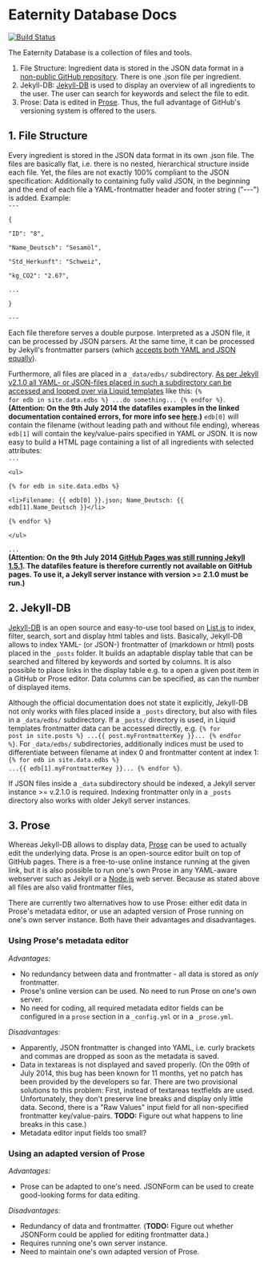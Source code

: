 # Eaternity Database Docs
[![Build Status](https://travis-ci.org/prose/prose.svg?branch=master)](https://travis-ci.org/prose/prose)

The Eaternity Database is a collection of files and tools.
1. File Structure: Ingredient data is stored in the JSON data format in a [non-public GitHub repository](http://prose.io/#eaternity-agent/Eaternity-Datenbank). There is one .json file per ingredient.
2. Jekyll-DB: [Jekyll-DB](https://github.com/rypan/jekyll-db) is used to display an overview of all ingredients to the user. The user can search for keywords and select the file to edit.
3. Prose: Data is edited in [Prose](http://prose.io/). Thus, the full advantage of GitHub's versioning system is offered to the users.

## 1. File Structure
Every ingredient is stored in the JSON data format in its own .json file. The files are basically flat, i.e. there is no nested, hierarchical structure inside each file. Yet, the files are not exactly 100% compliant to the JSON specification: Additionally to containing fully valid JSON, in the beginning and the end of each file a YAML-frontmatter header and footer string ("---") is added. Example:    
<code>\-\-\-  
{  
  "ID": "8",  
  "Name_Deutsch": "Sesamöl",  
  "Std_Herkunft": "Schweiz",  
  "kg_CO2": "2.67",  
  ...  
}  
\-\-\-</code>  

Each file therefore serves a double purpose. Interpreted as a JSON file, it can be processed by JSON parsers. At the same time, it can be processed by Jekyll's frontmatter parsers (which [accepts both YAML and JSON equally](https://github.com/dworthen/js-yaml-front-matter)).

Furthermore, all files are placed in a <code>_data/edbs/</code> subdirectory. [As per Jekyll v2.1.0 all YAML- or JSON-files placed in such a subdirectory can be accessed and looped over via Liquid templates](http://jekyllrb.com/docs/datafiles/) like this: <code>{% for edb in site.data.edbs %} ...do something... {% endfor %}</code>. **(Attention: On the 9th July 2014 the datafiles examples in the linked documentation contained errors, for more info see [here](https://github.com/jekyll/jekyll/pull/2395).)** <code>edb[0]</code> will contain the filename (without leading path and without file ending), whereas <code>edb[1]</code> will contain the key/value-pairs specified in YAML or JSON. It is now easy to build a HTML page containing a list of all ingredients with selected attributes:    
<code>...  
&lt;ul&gt;  
{% for edb in site.data.edbs %}  
  &lt;li&gt;Filename: {{ edb[0] }}.json; Name_Deutsch: {{ edb[1].Name_Deutsch }}&lt;/li&gt;  
{% endfor %}  
&lt;/ul&gt;  
...</code>  
**(Attention: On the 9th July 2014 [GitHub Pages was still running Jekyll 1.5.1](https://pages.github.com/versions/). The datafiles feature is therefore currently not available on GitHub pages. To use it, a Jekyll server instance with version >= 2.1.0 must be run.)**

## 2. Jekyll-DB
[Jekyll-DB](https://github.com/rypan/jekyll-db) is an open source and easy-to-use tool based on [List.js](http://listjs.com/) to index, filter, search, sort and display html tables and lists. Basically, Jekyll-DB allows to index YAML- (or JSON-) frontmatter of (markdown or html) posts placed in the <code>_posts</code> folder. It builds an adaptable display table that can be searched and filtered by keywords and sorted by columns. It is also possible to place links in the display table e.g. to a open a given post item in a GitHub or Prose editor. Data columns can be specified, as can the number of displayed items.

Although the official documentation does not state it explicitly, Jekyll-DB not only works with files placed inside a <code>_posts</code> directory, but also with files in a <code>_data/edbs/</code> subdirectory. If a <code>_posts/</code> directory is used, in Liquid templates frontmatter data can be accessed directly, e.g. <code>{% for post in site.posts %} ...{{ post.myFrontmatterKey }}... {% endfor %}</code>. For <code>_data/edbs/</code> subdirectories, additionally indices must be used to differentiate between filename at index 0 and frontmatter content at index 1: <code>{% for edb in site.data.edbs %} ...{{ edb[1].myFrontmatterKey }}... {% endfor %}</code>.

If JSON files inside a <code>_data</code> subdirectory should be indexed, a Jekyll server instance >= v.2.1.0 is required. Indexing frontmatter only in a <code>_posts</code> directory also works with older Jekyll server instances.

## 3. Prose
Whereas Jekyll-DB allows to display data, [Prose](http://prose.io/) can be used to actually edit the underlying data. Prose is an open-source editor built on top of GitHub pages. There is a free-to-use online instance running at the given link, but it is also possible to run one's own Prose in any YAML-aware webserver such as Jekyll or a [Node.js](http://nodejs.org/) web server. Because as stated above all files are also valid frontmatter files, 

There are currently two alternatives how to use Prose: either edit data in Prose's metadata editor, or use an adapted version of Prose running on one's own server instance. Both have their advantages and disadvantages.

### Using Prose's metadata editor
_Advantages:_
- No redundancy between data and frontmatter - all data is stored as _only_ frontmatter.
- Prose's online version can be used. No need to run Prose on one's own server.
- No need for coding, all required metadata editor fields can be configured in a <code>prose</code> section in a <code>_config.yml</code> or in a <code>_prose.yml</code>.

_Disadvantages:_
- Apparently, JSON frontmatter is changed into YAML, i.e. curly brackets and commas are dropped as soon as the metadata is saved.
- Data in textareas is not displayed and saved properly. (On the 09th of July 2014, this bug has been known for 11 months, yet no patch has been provided by the developers so far. There are two provisional solutions to this problem: First, instead of textareas textfields are used. Unfortunately, they don't preserve line breaks and display only little data. Second, there is a "Raw Values" input field for all non-specified frontmatter key/value-pairs. **TODO:** Figure out what happens to line breaks in this case.)
- Metadata editor input fields too small?

### Using an adapted version of Prose
_Advantages:_
- Prose can be adapted to one's need. JSONForm can be used to create good-looking forms for data editing.

_Disadvantages:_
- Redundancy of data and frontmatter. (**TODO:** Figure out whether JSONForm could be applied for editing frontmatter data.)
- Requires running one's own server instance.
- Need to maintain one's own adapted version of Prose.